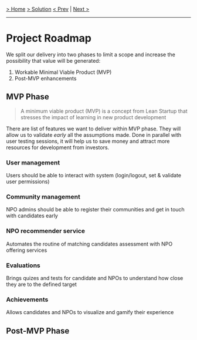 [> Home](../README.md)  [> Solution](README.md)
[< Prev]()  |  [Next >]()
<hr />

# Project Roadmap

We split our delivery into two phases to limit a scope and increase the possibility that value will be generated:
1. Workable Minimal Viable Product (MVP)
2. Post-MVP enhancements

## MVP Phase

> A minimum viable product (MVP) is a concept from Lean Startup that stresses the impact of learning in new product development
> 
There are list of features we want to deliver within MVP phase. They will allow us to validate _early_ all the assumptions made.
Done in parallel with user testing sessions, it will help us to save money and attract more resources for development from investors.

### User management
Users should be able to interact with system (login/logout, set & validate user permissions)

### Community management
NPO admins should be able to register their communities and get in touch with candidates early

### NPO recommender service
Automates the routine of matching candidates assessment with NPO offering services

### Evaluations
Brings quizes and tests for candidate and NPOs to understand how close they are to the defined target

### Achievements
Allows candidates and NPOs to visualize and gamify their experience

## Post-MVP Phase
